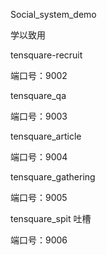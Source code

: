 Social_system_demo

学以致用

tensquare-recruit

端口号：9002

tensquare_qa

端口号：9003

tensquare_article

端口号：9004

tensquare_gathering

端口号：9005

tensquare_spit 吐槽

端口号：9006
